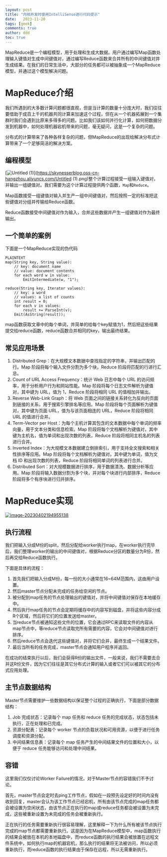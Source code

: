 ```yaml
---
layout: post
title: "内核开发时使用IntelliSense进行代码提示"
date:   2023-11-20
tags: [geek]
comments: true
author: ddd
toc: true
---
```



<!-- more -->



​	MapReduce是一个编程模型，用于处理和生成大数据。用户通过编写Map函数处理输入键值对生成中间键值对，通过编写Reduce函数来合并所有的中间键值对并生成结果。在我们的日常生活中，大部分的任务都可以被抽象成一个MapReduce模型，并通过这个模型解决问题。

# MapReduce介绍

我们所遇到的大多数计算问题都很直观，但是当计算的数量十分庞大时，我们往往要借助于成百上千的机器共同计算来加速这个过程，但在从一个机器拓展到一个集群时我们会遇到比原来多得多的问题。比如我们该如何并行化计算，如何把数据分发到机器中，如何处理机器宕机带来的问题，毫无疑问，这是一个复杂的问题。

分布式的计算带来了各种各样复杂的问题，但MapReduce的出现给解决分布式计算带来了一个足够简洁的解决方案。

## 编程模型

[![Untitled (1)](https://skynesserblog.oss-cn-hangzhou.aliyuncs.com/Untitled%20(1).png)](https://skynesserblog.oss-cn-hangzhou.aliyuncs.com/Untitled (1).png)整个计算过程接受一组输入键值对，并输出一组键值对。我们需要为这个计算过程提供两个函数，`Map`和`Reduce`。

Map函数接受一组键值对输入并生产一组中间键值对，然后按照一定的标准把这些键值对分组并传输给Reduce函数。

Reduce函数接受中间键值对作为输入，合并这些数据并产生一组键值对作为最终输出。

## 一个简单的案例

下面是一个MapReduce实现的伪代码

```
PLAINTEXT
map(String key, String value):
    // key: document name
    // value: document contents
    for each word w in value:
		EmitIntermediate(w, "1");
		
reduce(String key, Iterator values):
    // key: a word
    // values: a list of counts
    int result = 0;
    for each v in values:
    	result += ParseInt(v);
    Emit(AsString(result));
```

map函数获取文章中的每个单词，并简单的给每个key赋值为1，然后把这些结果提交给reduce函数，reduce函数合并相同的key，输出最终结果。

## 常见应用场景

1. Distributed Grep：在大规模文本数据中查找指定的字符串，并输出匹配的行。Map 阶段将每个输入文件分割为多个块，Reduce 阶段将匹配的行进行汇总。
2. Count of URL Access Frequency：统计 Web 日志中每个 URL 的访问频率，用于分析用户行为和网站性能。Map 阶段将每个日志文件解析为键值对，其中键为 URL，值为 1，Reduce 阶段将相同 URL 的值相加并输出。
3. Reverse Web-Link Graph：将 Web 页面之间的链接关系转化为反向的页面到链接的关系，用于搜索引擎排名等应用。Map 阶段将每个页面解析为键值对，其中键为页面 URL，值为与该页面相连的 URL，Reduce 阶段将相同 URL 的值进行合并。
4. Term-Vector per Host：为每个主机计算其包含的文本数据中每个单词的频率向量，用于文本分类和信息检索。Map 阶段将每个文档解析为键值对，其中键为主机名，值为单词和出现次数的列表，Reduce 阶段将相同主机名的列表进行合并。
5. Inverted Index：为大规模文本数据建立倒排索引，用于支持全文搜索和相关性排序等应用。Map 阶段将每个文档解析为键值对，其中键为单词，值为文档 ID 和出现次数的列表，Reduce 阶段将相同单词的列表进行合并。
6. Distributed Sort：对大规模数据进行排序，用于数据清洗、数据分析等应用。Map 阶段将输入数据分割为多个块，并对每个块进行内部排序，Reduce 阶段将多个有序块进行归并排序。

# MapReduce实现

[![image-20230402194955138](https://skynesserblog.oss-cn-hangzhou.aliyuncs.com/image-20230402194955138.png)](https://skynesserblog.oss-cn-hangzhou.aliyuncs.com/image-20230402194955138.png)

## 执行流程

我们把输入分成M份的split，然后分配给worker执行map，在worker执行完毕后，我们整理worker的输出的中间键值对，根据Reduce分区的数量分为R份，然后再交给Reduce函数执行。

下面是具体的流程：

1. 首先我们把输入分成M份，每一份的大小通常在16~64M范围内，这由用户设置。
2. 然后master节点分配未完成的任务给空闲的节点。
3. 被分配到map任务的节点处理输出的键值对，并将中间键值对保存在本地缓存中。
4. 然后执行map任务的节点会定期将缓存中的内容写到磁盘，并将这些内容分成R个区域，然后将它们的位置发送给master。
5. 当reduce节点被通知这些文件的位置，它会通过RPC来读取文件的内容从map节点中，等reduce节点读取完所有需要的内容，它会对中间键值对进行排序。
6. 然后reduce节点会迭代这些键值对，并将它们合并，最终生成一个结果文件。
7. 最后当所有的任务完成，master节点会通知用户程序并返回。

在成功的结束执行以后，我们会获得R份的输出文件，一般来说，我们不需要去合并这R份文件，因为它们往往是其它分布式计算的输入或者它们可以被其它的分布式应用处理。

## 主节点数据结构

Master节点需要维护一些数据结构以保证整个过程的正确执行，下面是部分数据结构：

1. Job 完成状态：记录每个 map 任务和 reduce 任务的完成状态，状态包括未执行，正在处理和已完成。
2. 资源分配表：记录每个 worker 节点的负载状况和可用资源，以便于进行任务调度和资源分配。
3. 中间结果信息表：记录每个 map 任务产生的中间结果文件的位置和大小，以便于 reduce 任务能够访问和处理中间结果。

## 容错

这里我们仅仅讨论Worker Failure的情况，对于Master节点的容错我们不予讨论。

首先，master节点会定时去ping工作节点，假如在一段预先设定好的时间内没有收到回复，master会认为该工作节点已经宕机，所有由该节点完成的map任务都会被设置为空闲状态，由该节点正在执行的map或reduce任务都会被设置为未完成，这些被重新设置为未完成的任务会被重新执行。

正在执行的任务需要重新执行很容易理解，这里解释一下为什么所有被该节点执行完成的map节点都需要重新执行。这是因为在MapReduce模型中，map函数执行的结果会被放在本机的本地磁盘中，而reduce函数的执行结果会被放置在远程文件系统中，如何执行map的机器宕机，那么执行的结果将无法被访问，所以必须重新执行，而reduce函数的执行结果由于保存在远程，所以无需重新执行。